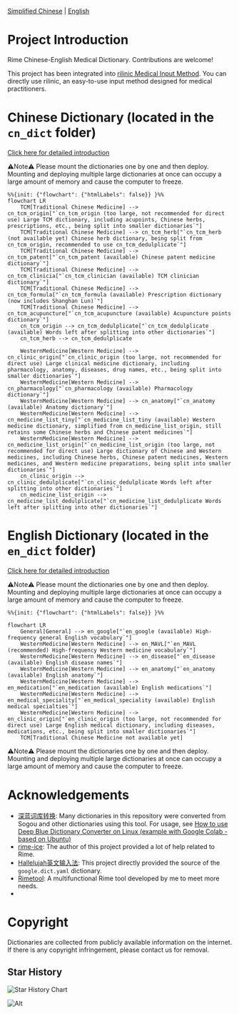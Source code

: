 [Simplified Chinese](../README.md)  | [English](https://github.com/whitewatercn/rime_clinic/blob/master/docs/README_en.md)

# Project Introduction

Rime Chinese-English Medical Dictionary. Contributions are welcome!

This project has been integrated into [rilinic Medical Input Method](https://github.com/whitewatercn/rilinic). You can directly use rilinic, an easy-to-use input method designed for medical practitioners.

# Chinese Dictionary (located in the `cn_dict` folder)

[Click here for detailed introduction](https://github.com/whitewatercn/rime_clinic/blob/master/docs/dict_info.md)

⚠️Note⚠️ Please mount the dictionaries one by one and then deploy. Mounting and deploying multiple large dictionaries at once can occupy a large amount of memory and cause the computer to freeze.

```mermaid
%%{init: {"flowchart": {"htmlLabels": false}} }%%
flowchart LR
    TCM[Traditional Chinese Medicine] --> cn_tcm_origin["`cn_tcm_origin (too large, not recommended for direct use) Large TCM dictionary, including acupoints, Chinese herbs, prescriptions, etc., being split into smaller dictionaries`"]
    TCM[Traditional Chinese Medicine] --> cn_tcm_herb["`cn_tcm_herb (not available yet) Chinese herb dictionary, being split from cn_tcm_origin, recommended to use cn_tcm_dedulplicate`"]
    TCM[Traditional Chinese Medicine] --> cn_tcm_patent["`cn_tcm_patent (available) Chinese patent medicine dictionary`"]
    TCM[Traditional Chinese Medicine] --> cn_tcm_clinicia["`cn_tcm_clinician (available) TCM clinician dictionary`"]
    TCM[Traditional Chinese Medicine] --> cn_tcm_formula["`cn_tcm_formula (available) Prescription dictionary (now includes Shanghan Lun)`"]
    TCM[Traditional Chinese Medicine] --> cn_tcm_acupuncture["`cn_tcm_acupuncture (available) Acupuncture points dictionary`"]
    cn_tcm_origin --> cn_tcm_dedulplicate["`cn_tcm_dedulplicate (available) Words left after splitting into other dictionaries`"]
    cn_tcm_herb --> cn_tcm_dedulplicate

    WesternMedicine[Western Medicine] --> cn_clinic_origin["`cn_clinic_origin (too large, not recommended for direct use) Large clinical medicine dictionary, including pharmacology, anatomy, diseases, drug names, etc., being split into smaller dictionaries`"]
    WesternMedicine[Western Medicine] --> cn_pharmacology["`cn_pharmacology (available) Pharmacology dictionary`"]
    WesternMedicine[Western Medicine] --> cn_anatomy["`cn_anatomy (available) Anatomy dictionary`"]
    WesternMedicine[Western Medicine] --> cn_medicine_list_tiny["`cn_medicine_list_tiny (available) Western medicine dictionary, simplified from cn_medicine_list_origin, still retains some Chinese herbs and Chinese patent medicines`"]
    WesternMedicine[Western Medicine] --> cn_medicine_list_origin["`cn_medicine_list_origin (too large, not recommended for direct use) Large dictionary of Chinese and Western medicines, including Chinese herbs, Chinese patent medicines, Western medicines, and Western medicine preparations, being split into smaller dictionaries`"]
    cn_clinic_origin --> cn_clinic_dedulplicate["`cn_clinic_dedulplicate Words left after splitting into other dictionaries`"]
    cn_medicine_list_origin --> cn_medicine_list_dedulplicate["`cn_medicine_list_dedulplicate Words left after splitting into other dictionaries`"]      
```

# English Dictionary (located in the `en_dict` folder)

[Click here for detailed introduction](https://github.com/whitewatercn/rime_clinic/blob/master/docs/dict_info.md)

⚠️Note⚠️ Please mount the dictionaries one by one and then deploy. Mounting and deploying multiple large dictionaries at once can occupy a large amount of memory and cause the computer to freeze.

```mermaid
%%{init: {"flowchart": {"htmlLabels": false}} }%%

flowchart LR
    General[General] --> en_google["`en_google (available) High-frequency general English vocabulary`"]
    WesternMedicine[Western Medicine] --> en_MAVL["`en_MAVL (recommended) High-frequency Western medicine vocabulary`"]
    WesternMedicine[Western Medicine] --> en_disease["`en_disease (available) English disease names`"]
    WesternMedicine[Western Medicine] --> en_anatomy["`en_anatomy (available) English anatomy`"]
    WesternMedicine[Western Medicine] --> en_medication["`en_medication (available) English medications`"]
    WesternMedicine[Western Medicine] --> en_medical_speciality["`en_medical_speciality (available) English medical specialties`"]
    WesternMedicine[Western Medicine] --> en_clinic_origin["`en_clinic_origin (too large, not recommended for direct use) Large English medical dictionary, including diseases, medications, etc., being split into smaller dictionaries`"]
    TCM[Traditional Chinese Medicine not available yet]

```

⚠️Note⚠️ Please mount the dictionaries one by one and then deploy. Mounting and deploying multiple large dictionaries at once can occupy a large amount of memory and cause the computer to freeze.

# Acknowledgements

- [深蓝词库转换](https://github.com/studyzy/imewlconverter): Many dictionaries in this repository were converted from Sogou and other dictionaries using this tool. For usage, see [How to use Deep Blue Dictionary Converter on Linux (example with Google Colab - based on Ubuntu)](https://forum.beginner.center/t/topic/719)
- [rime-ice](https://github.com/iDvel/rime-ice): The author of this project provided a lot of help related to Rime.
- [Hallelujah英文输入法](https://github.com/dongyuwei/hallelujahIM): This project directly provided the source of the `google.dict.yaml` dictionary.
- [Rimetool](https://github.com/whitewatercn/rimetool): A multifunctional Rime tool developed by me to meet more needs.
- 

# Copyright

Dictionaries are collected from publicly available information on the internet. If there is any copyright infringement, please contact us for removal.

## Star History

![Star History Chart](https://api.star-history.com/svg?repos=whitewatercn/rime_clinic&type=Date)

![Alt](https://repobeats.axiom.co/api/embed/ddc3e1b371f832d3eee829ecaca1266b4bffbc11.svg "Repobeats analytics image")
